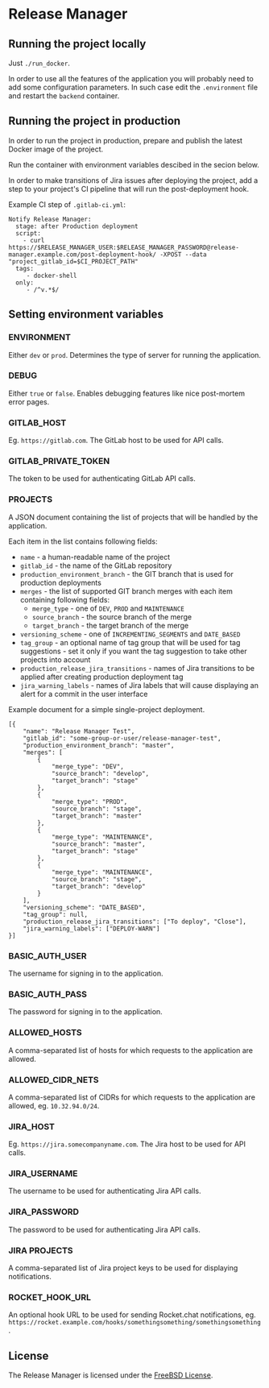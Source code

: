 # Release Manager

## Running the project locally

Just `./run_docker`.

In order to use all the features of the application you will probably need to add some configuration parameters. In such case edit the `.environment`
file and restart the `backend` container.

## Running the project in production

In order to run the project in production, prepare and publish the latest Docker image of the project.

Run the container with environment variables descibed in the secion below.

In order to make transitions of Jira issues after deploying the project, add a step to your project's CI pipeline that will run the post-deployment
hook.

Example CI step of `.gitlab-ci.yml`:

    Notify Release Manager:
      stage: after Production deployment
      script:
        - curl https://$RELEASE_MANAGER_USER:$RELEASE_MANAGER_PASSWORD@release-manager.example.com/post-deployment-hook/ -XPOST --data "project_gitlab_id=$CI_PROJECT_PATH"
      tags:
         - docker-shell
      only:
         - /^v.*$/

## Setting environment variables

### ENVIRONMENT
Either `dev` or `prod`. Determines the type of server for running the application.

### DEBUG
Either `true` or `false`. Enables debugging features like nice post-mortem error pages.

### GITLAB_HOST
Eg. `https://gitlab.com`. The GitLab host to be used for API calls.

### GITLAB_PRIVATE_TOKEN
The token to be used for authenticating GitLab API calls.

### PROJECTS
A JSON document containing the list of projects that will be handled by the application.

Each item in the list contains following fields:
- `name` - a human-readable name of the project
- `gitlab_id` - the name of the GitLab repository
- `production_environment_branch` - the GIT branch that is used for production deployments
- `merges` - the list of supported GIT branch merges with each item containing following fields:
  - `merge_type` - one of `DEV`, `PROD` and `MAINTENANCE`
  - `source_branch` - the source branch of the merge
  - `target_branch` - the target branch of the merge
- `versioning_scheme` - one of `INCREMENTING_SEGMENTS` and `DATE_BASED`
- `tag_group` - an optional name of tag group that will be used for tag suggestions - set it only if you want the tag suggestion to take other
projects into account
- `production_release_jira_transitions` - names of Jira transitions to be applied after creating production deployment tag
- `jira_warning_labels` - names of Jira labels that will cause displaying an alert for a commit in the user interface

Example document for a simple single-project deployment.

    [{
        "name": "Release Manager Test",
        "gitlab_id": "some-group-or-user/release-manager-test",
        "production_environment_branch": "master",
        "merges": [
            {
                "merge_type": "DEV",
                "source_branch": "develop",
                "target_branch": "stage"
            },
            {
                "merge_type": "PROD",
                "source_branch": "stage",
                "target_branch": "master"
            },
            {
                "merge_type": "MAINTENANCE",
                "source_branch": "master",
                "target_branch": "stage"
            },
            {
                "merge_type": "MAINTENANCE",
                "source_branch": "stage",
                "target_branch": "develop"
            }
        ],
        "versioning_scheme": "DATE_BASED",
        "tag_group": null,
        "production_release_jira_transitions": ["To deploy", "Close"],
        "jira_warning_labels": ["DEPLOY-WARN"]
    }]

### BASIC_AUTH_USER
The username for signing in to the application.

### BASIC_AUTH_PASS
The password for signing in to the application.

### ALLOWED_HOSTS
A comma-separated list of hosts for which requests to the application are allowed.

### ALLOWED_CIDR_NETS
A comma-separated list of CIDRs for which requests to the application are allowed, eg. `10.32.94.0/24`.

### JIRA_HOST
Eg. `https://jira.somecompanyname.com`. The Jira host to be used for API calls.

### JIRA_USERNAME
The username to be used for authenticating Jira API calls.

### JIRA_PASSWORD
The password to be used for authenticating Jira API calls.

### JIRA PROJECTS
A comma-separated list of Jira project keys to be used for displaying notifications.

### ROCKET_HOOK_URL
An optional hook URL to be used for sending Rocket.chat notifications, eg. `https://rocket.example.com/hooks/somethingsomething/somethingsomething`.

## License
The Release Manager is licensed under the [FreeBSD
License](https://opensource.org/licenses/BSD-2-Clause).

